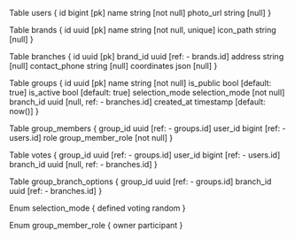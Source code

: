 Table users {
  id bigint [pk]
  name string [not null]
  photo_url string [null]
}

Table brands {
  id uuid [pk]
  name string [not null, unique]
  icon_path string [null]
}

Table branches {
  id uuid [pk]
  brand_id uuid [ref: - brands.id]
  address string [null]
  contact_phone string [null]
  coordinates json [null]
}

Table groups {
  id uuid [pk]
  name string [not null]
  is_public bool [default: true]
  is_active bool [default: true]
  selection_mode selection_mode [not null]
  branch_id uuid [null, ref: - branches.id]
  created_at timestamp [default: now()]
}

Table group_members {
  group_id uuid [ref: - groups.id]
  user_id bigint [ref: - users.id]
  role group_member_role [not null]
}

Table votes {
  group_id uuid [ref: - groups.id]
  user_id bigint [ref: - users.id]
  branch_id uuid [null, ref: - branches.id]
}

Table group_branch_options {
  group_id uuid [ref: - groups.id]
  branch_id uuid [ref: - branches.id]
}

Enum selection_mode {
  defined
  voting
  random
}

Enum group_member_role {
  owner
  participant
}